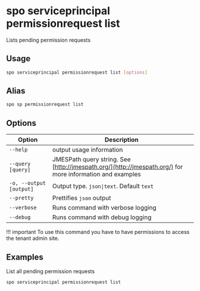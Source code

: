 # spo serviceprincipal permissionrequest list

Lists pending permission requests

## Usage

```sh
spo serviceprincipal permissionrequest list [options]
```

## Alias

```sh
spo sp permissionrequest list
```

## Options

Option|Description
------|-----------
`--help`|output usage information
`--query [query]`|JMESPath query string. See [http://jmespath.org/](http://jmespath.org/) for more information and examples
`-o, --output [output]`|Output type. `json\|text`. Default `text`
`--pretty`|Prettifies `json` output
`--verbose`|Runs command with verbose logging
`--debug`|Runs command with debug logging

!!! important
    To use this command you have to have permissions to access the tenant admin site.

## Examples

List all pending permission requests

```sh
spo serviceprincipal permissionrequest list
```